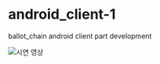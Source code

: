 # android_client-1
ballot_chain android client part development

![[시연 영상](https://www.youtube.com/watch?v=Wt9RN5hseTg/0.jpg)](https://youtu.be/eLuke9snLPE/?t=0s)

